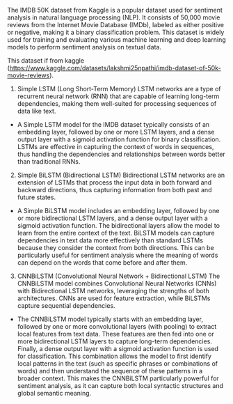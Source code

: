 The IMDB 50K dataset from Kaggle is a popular dataset used for sentiment analysis in natural language processing (NLP). It consists of 50,000 movie reviews from the Internet Movie Database (IMDb), labeled as either positive or negative, making it a binary classification problem. 
This dataset is widely used for training and evaluating various machine learning and deep learning models to perform sentiment analysis on textual data.

This dataset if from kaggle (https://www.kaggle.com/datasets/lakshmi25npathi/imdb-dataset-of-50k-movie-reviews).

1. Simple LSTM (Long Short-Term Memory)
LSTM networks are a type of recurrent neural network (RNN) that are capable of learning long-term dependencies, making them well-suited for processing sequences of data like text.

- A Simple LSTM model for the IMDB dataset typically consists of an embedding layer, followed by one or more LSTM layers, and a dense output layer with a sigmoid activation function for binary classification.
LSTMs are effective in capturing the context of words in sequences, thus handling the dependencies and relationships between words better than traditional RNNs.

2. Simple BiLSTM (Bidirectional LSTM)
Bidirectional LSTM networks are an extension of LSTMs that process the input data in both forward and backward directions, thus capturing information from both past and future states.

- A Simple BiLSTM model includes an embedding layer, followed by one or more bidirectional LSTM layers, and a dense output layer with a sigmoid activation function. The bidirectional layers allow the model to learn from the entire context of the text.
BiLSTM models can capture dependencies in text data more effectively than standard LSTMs because they consider the context from both directions. This can be particularly useful for sentiment analysis where the meaning of words can depend on the words that come before and after them.

3. CNNBiLSTM (Convolutional Neural Network + Bidirectional LSTM)
The CNNBiLSTM model combines Convolutional Neural Networks (CNNs) with Bidirectional LSTM networks, leveraging the strengths of both architectures. CNNs are used for feature extraction, while BiLSTMs capture sequential dependencies.

- The CNNBiLSTM model typically starts with an embedding layer, followed by one or more convolutional layers (with pooling) to extract local features from text data. These features are then fed into one or more bidirectional LSTM layers to capture long-term dependencies. Finally, a dense output layer with a sigmoid activation function is used for classification.
This combination allows the model to first identify local patterns in the text (such as specific phrases or combinations of words) and then understand the sequence of these patterns in a broader context. This makes the CNNBiLSTM particularly powerful for sentiment analysis, as it can capture both local syntactic structures and global semantic meaning.
